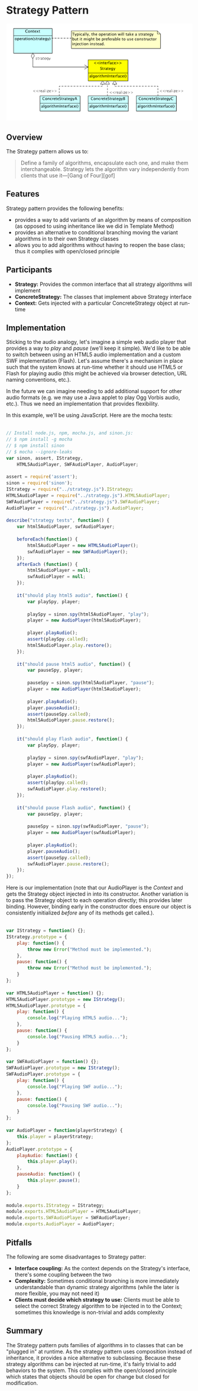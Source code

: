 

# Strategy Pattern

![](img/strategy-class.png) 

## Overview

The Strategy pattern allows us to:

> Define a family of algorithms, encapsulate each one, and make them interchangeable. Strategy lets the algorithm vary independently from clients that use it—[Gang of Four][gof]

## Features

Strategy pattern provides the following benefits:

* provides a way to add variants of an algorithm by means of composition (as opposed to using inheritance like we did in Template Method)
* provides an alternative to conditional branching moving the variant algorithms in to their own Strategy classes
* allows you to add algorithms without having to reopen the base class; thus it complies with open/closed principle

## Participants

* **Strategy:** Provides the common interface that all strategy algorithms will implement
* **ConcreteStrategy:** The classes that implement above Strategy interface 
* **Context:** Gets injected with a particular ConcreteStrategy object at run-time 

## Implementation

Sticking to the audio analogy, let's imagine a simple web audio player that provides a way to _play_ and _pause_ (we'll keep it simple). We'd like to be able to switch between using an HTML5 audio implementation and a custom SWF implementation (Flash). Let's assume there's a mechanism in place such that the system knows at run-time whether it should use HTML5 or Flash for playing audio (this might be achieved via browser detection, URL naming conventions, etc.).

In the future we can imagine needing to add additional support for other audio formats (e.g. we may use a Java applet to play Ogg Vorbis audio, etc.). Thus we need an implementation that provides flexibility.

In this example, we'll be using JavaScript. Here are the mocha tests:

```javascript

// Install node.js, npm, mocha.js, and sinon.js:
// $ npm install -g mocha
// $ npm install sinon
// $ mocha --ignore-leaks
var sinon, assert, IStrategy, 
	HTML5AudioPlayer, SWFAudioPlayer, AudioPlayer;

assert = require('assert');
sinon = require('sinon');
IStrategy = require("../strategy.js").IStrategy;
HTML5AudioPlayer = require("../strategy.js").HTML5AudioPlayer;
SWFAudioPlayer = require("../strategy.js").SWFAudioPlayer;
AudioPlayer = require("../strategy.js").AudioPlayer;

describe("strategy tests", function() {
	var html5AudioPlayer, swfAudioPlayer;

	beforeEach(function() {
		html5AudioPlayer = new HTML5AudioPlayer();
		swfAudioPlayer = new SWFAudioPlayer();
	});
	afterEach (function() {
		html5AudioPlayer = null;
		swfAudioPlayer = null;
	});

	it("should play html5 audio", function() {
		var playSpy, player;

		playSpy = sinon.spy(html5AudioPlayer, "play");
		player = new AudioPlayer(html5AudioPlayer);

		player.playAudio();
		assert(playSpy.called);
		html5AudioPlayer.play.restore();
	});

	it("should pause html5 audio", function() {
		var pauseSpy, player;

		pauseSpy = sinon.spy(html5AudioPlayer, "pause");
		player = new AudioPlayer(html5AudioPlayer);

		player.playAudio();
		player.pauseAudio();
		assert(pauseSpy.called);
		html5AudioPlayer.pause.restore();
	});

	it("should play Flash audio", function() {
		var playSpy, player;

		playSpy = sinon.spy(swfAudioPlayer, "play");
		player = new AudioPlayer(swfAudioPlayer);

		player.playAudio();
		assert(playSpy.called);
		swfAudioPlayer.play.restore();
	});

	it("should pause Flash audio", function() {
		var pauseSpy, player;

		pauseSpy = sinon.spy(swfAudioPlayer, "pause");
		player = new AudioPlayer(swfAudioPlayer);

		player.playAudio();
		player.pauseAudio();
		assert(pauseSpy.called);
		swfAudioPlayer.pause.restore();
	});
});

```

Here is our implementation (note that our AudioPlayer is the _Context_ and gets the Strategy object injected in into its constructor. Another variation is to pass the Strategy object to each operation directly; this provides later binding. However, binding early in the constructor does ensure our object is consistently initialized _before_ any of its methods get called.).

```javascript

var IStrategy = function() {};
IStrategy.prototype = {
	play: function() {
		throw new Error("Method must be implemented."); 
	},
	pause: function() {
		throw new Error("Method must be implemented."); 
	}
};

var HTML5AudioPlayer = function() {};
HTML5AudioPlayer.prototype = new IStrategy(); 
HTML5AudioPlayer.prototype = {
	play: function() {
		console.log("Playing HTML5 audio...");
	},
	pause: function() {
		console.log("Pausing HTML5 audio...");
	}
};

var SWFAudioPlayer = function() {};
SWFAudioPlayer.prototype = new IStrategy(); 
SWFAudioPlayer.prototype = {
	play: function() {
		console.log("Playing SWF audio...");
	},
	pause: function() {
		console.log("Pausing SWF audio...");
	}
};

var AudioPlayer = function(playerStrategy) {
	this.player = playerStrategy;
};
AudioPlayer.prototype = {
	playAudio: function() {
		this.player.play();
	},
	pauseAudio: function() {
		this.player.pause();
	}
};

module.exports.IStrategy = IStrategy;
module.exports.HTML5AudioPlayer = HTML5AudioPlayer;
module.exports.SWFAudioPlayer = SWFAudioPlayer;
module.exports.AudioPlayer = AudioPlayer;
```

## Pitfalls

The following are some disadvantages to Strategy patter:

* **Interface coupling:** As the context depends on the Strategy's interface, there's some coupling between the two 
* **Complexity:** Sometimes conditional branching is more immediately understandable than dynamic strategy algorithms (while the later is more flexible, you may not need it) 
* **Clients must decide which strategy to use:** Clients must be able to select the correct Strategy algorithm to be injected in to the Context; sometimes this knowledge is non-trivial and adds complexity

## Summary

The Strategy pattern puts families of algorithms in to classes that can be "plugged in" at runtime. As the strategy pattern uses composition instead of inheritance, it provides a nice alternative to subclassing. Because these strategy algorithms can be injected at run-time, it's fairly trivial to add behaviors to the system. This complies with the open/closed principle which states that objects should be open for change but closed for modification.


